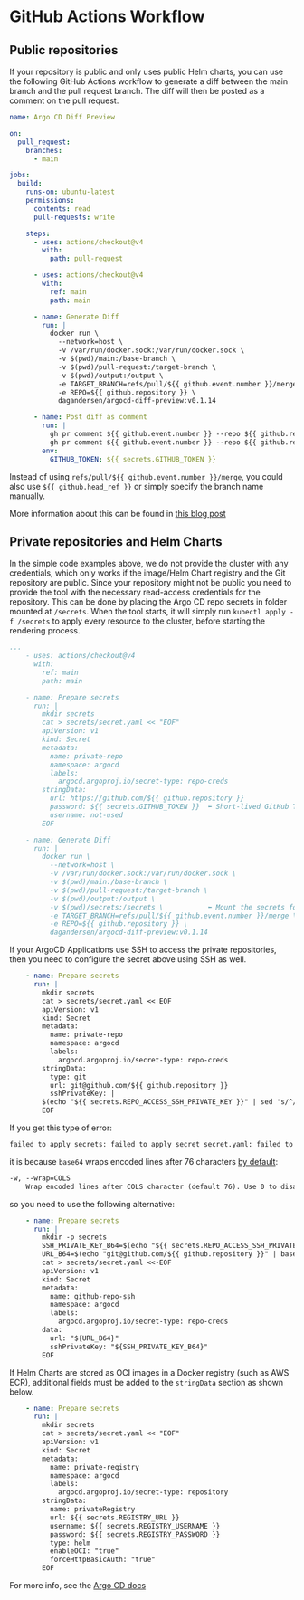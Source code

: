 # GitHub Actions Workflow

## Public repositories

If your repository is public and only uses public Helm charts, you can use the following GitHub Actions workflow to generate a diff between the main branch and the pull request branch. The diff will then be posted as a comment on the pull request.

```yaml title=".github/workflows/generate-diff.yml" linenums="1"
name: Argo CD Diff Preview

on:
  pull_request:
    branches:
      - main

jobs:
  build:
    runs-on: ubuntu-latest
    permissions:
      contents: read
      pull-requests: write

    steps:
      - uses: actions/checkout@v4
        with:
          path: pull-request

      - uses: actions/checkout@v4
        with:
          ref: main
          path: main

      - name: Generate Diff
        run: |
          docker run \
            --network=host \
            -v /var/run/docker.sock:/var/run/docker.sock \
            -v $(pwd)/main:/base-branch \
            -v $(pwd)/pull-request:/target-branch \
            -v $(pwd)/output:/output \
            -e TARGET_BRANCH=refs/pull/${{ github.event.number }}/merge \
            -e REPO=${{ github.repository }} \
            dagandersen/argocd-diff-preview:v0.1.14

      - name: Post diff as comment
        run: |
          gh pr comment ${{ github.event.number }} --repo ${{ github.repository }} --body-file output/diff.md --edit-last || \
          gh pr comment ${{ github.event.number }} --repo ${{ github.repository }} --body-file output/diff.md
        env:
          GITHUB_TOKEN: ${{ secrets.GITHUB_TOKEN }}
```

Instead of using `refs/pull/${{ github.event.number }}/merge`, you could also use `${{ github.head_ref }}` or simply specify the branch name manually.  

More information about this can be found in [this blog post](https://fluffyandflakey.blog/2022/12/21/what-is-a-github-pull-request-merge-branch/)

## Private repositories and Helm Charts

In the simple code examples above, we do not provide the cluster with any credentials, which only works if the image/Helm Chart registry and the Git repository are public. Since your repository might not be public you need to provide the tool with the necessary read-access credentials for the repository. This can be done by placing the Argo CD repo secrets in folder mounted at `/secrets`. When the tool starts, it will simply run `kubectl apply -f /secrets` to apply every resource to the cluster, before starting the rendering process.

```yaml title=".github/workflows/generate-diff.yml" linenums="19" hl_lines="7-22 32"
...
    - uses: actions/checkout@v4
      with:
        ref: main
        path: main

    - name: Prepare secrets
      run: |
        mkdir secrets
        cat > secrets/secret.yaml << "EOF"
        apiVersion: v1
        kind: Secret
        metadata:
          name: private-repo
          namespace: argocd
          labels:
            argocd.argoproj.io/secret-type: repo-creds
        stringData:
          url: https://github.com/${{ github.repository }}
          password: ${{ secrets.GITHUB_TOKEN }}  ⬅️ Short-lived GitHub Token
          username: not-used
        EOF

    - name: Generate Diff
      run: |
        docker run \
          --network=host \
          -v /var/run/docker.sock:/var/run/docker.sock \
          -v $(pwd)/main:/base-branch \
          -v $(pwd)/pull-request:/target-branch \
          -v $(pwd)/output:/output \
          -v $(pwd)/secrets:/secrets \           ⬅️ Mount the secrets folder
          -e TARGET_BRANCH=refs/pull/${{ github.event.number }}/merge \
          -e REPO=${{ github.repository }} \
          dagandersen/argocd-diff-preview:v0.1.14
```

If your ArgoCD Applications use SSH to access the private repositories, then you need to configure the secret above using SSH as well.

```yaml title=".github/workflows/generate-diff.yml" linenums="24"
    - name: Prepare secrets
      run: |
        mkdir secrets
        cat > secrets/secret.yaml << EOF
        apiVersion: v1
        kind: Secret
        metadata:
          name: private-repo
          namespace: argocd
          labels:
            argocd.argoproj.io/secret-type: repo-creds
        stringData:
          type: git
          url: git@github.com/${{ github.repository }}
          sshPrivateKey: |
        $(echo "${{ secrets.REPO_ACCESS_SSH_PRIVATE_KEY }}" | sed 's/^/    /') ⬅️ Private SSH key with proper indentation
        EOF
```

If you get this type of error:

```txt
failed to apply secrets: failed to apply secret secret.yaml: failed to apply manifest: failed to convert new object (namespace/secret-name; /v1, Kind=Secret) to proper version: unable to convert unstructured object to /v1, Kind=Secret: error decoding from json: illegal base64 data at input byte 76 from folder: ./secrets
```

it is because `base64` wraps encoded lines after 76 characters [by default](https://linux.die.net/man/1/base64):

```txt
-w, --wrap=COLS
    Wrap encoded lines after COLS character (default 76). Use 0 to disable line wrapping.
```

so you need to use the following alternative:

```yaml title=".github/workflows/generate-diff.yml" linenums="24"
    - name: Prepare secrets
      run: |
        mkdir -p secrets
        SSH_PRIVATE_KEY_B64=$(echo "${{ secrets.REPO_ACCESS_SSH_PRIVATE_KEY }}" | base64 -w 0)
        URL_B64=$(echo "git@github.com/${{ github.repository }}" | base64 -w 0)
        cat > secrets/secret.yaml <<-EOF
        apiVersion: v1
        kind: Secret
        metadata:
          name: github-repo-ssh
          namespace: argocd
          labels:
            argocd.argoproj.io/secret-type: repo-creds
        data:
          url: "${URL_B64}"
          sshPrivateKey: "${SSH_PRIVATE_KEY_B64}"
        EOF
```

If Helm Charts are stored as OCI images in a Docker registry (such as AWS ECR), additional fields must be added to the `stringData` section as shown below.
```yaml title=".github/workflows/generate-diff.yml" linenums="24"
    - name: Prepare secrets
      run: |
        mkdir secrets
        cat > secrets/secret.yaml << "EOF"
        apiVersion: v1
        kind: Secret
        metadata:
          name: private-registry
          namespace: argocd
          labels:
            argocd.argoproj.io/secret-type: repository
        stringData:
          name: privateRegistry
          url: ${{ secrets.REGISTRY_URL }}
          username: ${{ secrets.REGISTRY_USERNAME }}
          password: ${{ secrets.REGISTRY_PASSWORD }}
          type: helm
          enableOCI: "true"
          forceHttpBasicAuth: "true"
        EOF
```

For more info, see the [Argo CD docs](https://argo-cd.readthedocs.io/en/stable/operator-manual/argocd-repo-creds-yaml/)

